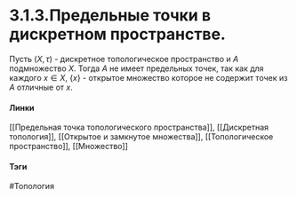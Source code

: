 # 3.1.3.Предельные точки в дискретном пространстве.
Пусть $(X,\tau)$ - дискретное топологическое пространство и $A$ подмножество $X$. Тогда $A$ не имеет предельных точек, так как для каждого $x\in X$, $\{x\}$ - открытое множество которое не содержит точек из $A$ отличные от $x$.

#### Линки
[[Предельная точка топологического пространства]],
[[Дискретная топология]],
[[Открытое и замкнутое множества]],
[[Топологическое пространство]],
[[Множество]]
#### Тэги 
 #Топология